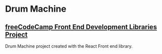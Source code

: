 # Drum Machine

## [freeCodeCamp Front End Development Libraries Project](https://www.freecodecamp.org/learn/front-end-development-libraries/front-end-development-libraries-projects/build-a-drum-machine)

Drum Machine project created with the React Front end library. 